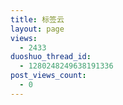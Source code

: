 ```yaml
---
title: 标签云
layout: page
views:
  - 2433
duoshuo_thread_id:
  - 1280248249638191336
post_views_count:
  - 0
---
```

